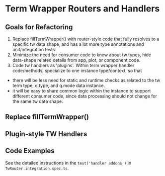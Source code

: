 # Term Wrapper Routers and Handlers

## Goals for Refactoring

1. Replace fillTermWrapper() with router-style code that fully resolves to a specific tw data shape,
and has a lot more type annotations and unit/integration tests.
2. Minimize the need for consumer code to know about tw types, hide data-shape related
details from app, plot, or component code.
3. Code tw handlers as 'plugins'. Within term wrapper handler code/methods, specialize to
one instance type/context, so that 
- there will be less need for static and runtime checks as related to the tw term type,
q.type, and q.mode data instance.
- it will be easy to share common logic within the instance to support different consumer code,
since data processing should not change for the same tw data shape.

## Replace fillTermWrapper()

## Plugin-style TW Handlers

## Code Examples

See the detailed instructions in the `test('handler addons')` in `TwRouter.integration.spec.ts`.
